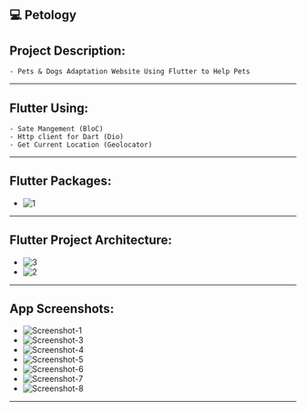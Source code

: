 💻 Petology
------------------
Project Description:
-----------------------
    - Pets & Dogs Adaptation Website Using Flutter to Help Pets
-----------------------------------------------------------------------------------------------------------------------------
Flutter Using:
------------------
    - Sate Mangement (BloC)
    - Http client for Dart (Dio)
    - Get Current Location (Geolocator)
-----------------------------------------------------------------------------------------------------------------------------
Flutter Packages:
-----------------------
   -  ![1](https://user-images.githubusercontent.com/30273995/191146944-d417ee31-e3b6-4ecd-9ba7-373df3544898.PNG)
-----------------------------------------------------------------------------------------------------------------------------
Flutter Project Architecture:
------------------------------------
   -  ![3](https://user-images.githubusercontent.com/30273995/191146986-e0806968-e85c-427e-bb5c-b764b5f57b66.PNG)
   -  ![2](https://user-images.githubusercontent.com/30273995/191146998-4d274057-5806-467e-a225-8bbc410fd57a.PNG)
-----------------------------------------------------------------------------------------------------------------------------
App Screenshots:
------------------------
  -   ![Screenshot-1](https://user-images.githubusercontent.com/30273995/191148470-8d0b1c10-1f99-4cc6-87c6-660fa9700586.png)
  -   ![Screenshot-3](https://user-images.githubusercontent.com/30273995/191148483-6b44ec22-b59a-4464-877b-852c7e441c34.png)
  -   ![Screenshot-4](https://user-images.githubusercontent.com/30273995/191148493-c66a678d-4d1a-4148-bab9-9125e607f1e3.png)
  -   ![Screenshot-5](https://user-images.githubusercontent.com/30273995/191148542-18c42c0d-372a-4e20-a61f-43c7472c167c.png)
  -   ![Screenshot-6](https://user-images.githubusercontent.com/30273995/191148557-7d5cdeb5-aa96-454d-8b26-bdd1ee32d7aa.png)
  -   ![Screenshot-7](https://user-images.githubusercontent.com/30273995/191148567-2fe5232a-edcd-40e8-b1ff-6683ab23430c.png)
  -   ![Screenshot-8](https://user-images.githubusercontent.com/30273995/191148579-74490042-63b9-45e1-90fb-f56bf9caf1a8.png)
-----------------------------------------------------------------------------------------------------------------------------
